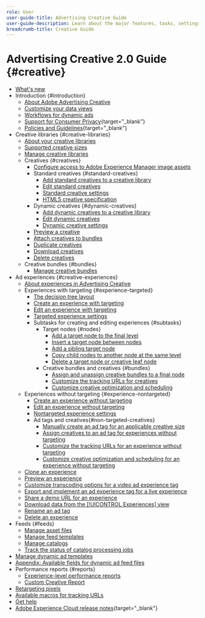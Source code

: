```yaml
---
role: User
user-guide-title: Advertising Creative Guide
user-guide-description: Learn about the major features, tasks, settings, and other resources required to use Advertising Creative.
breadcrumb-title: Creative Guide
---
```


# Advertising Creative 2.0 Guide {#creative}

+ [What's new](/help/creative/home.md)
+ Introduction {#introduction}
  + [About Adobe Advertising Creative](/help/creative/introduction/creative-about.md)
  + [Customize your data views](/help/creative/introduction/customize-data-views.md)
  + [Workflows for dynamic ads](/help/creative/introduction/workflow-dynamic-ads.md)
  + [Support for Consumer Privacy](https://experienceleague.adobe.com/docs/advertising/privacy/home.html){target="_blank"}<!-- This is a duplicate link to this file, so using an absolute link here instead of a relative link. Github doesn't allow duplicate links via relative links. -->
  + [Policies and Guidelines](https://experienceleague.adobe.com/docs/advertising/privacy/home.html){target="_blank"}<!-- This is a duplicate link to this file, so using an absolute link here instead of a relative link. Github doesn't allow duplicate links via relative links. -->
+ Creative libraries {#creative-libraries}
  + [About your creative libraries](/help/creative/creative-libraries/creative-libraries-about.md)
  + [Supported creative sizes](/help/creative/creative-libraries/creative-sizes.md)
  + [Manage creative libraries](/help/creative/creative-libraries/creative-library-manage.md)
  + Creatives {#creatives}
    + [Configure access to Adobe Experience Manager image assets](/help/creative/creative-libraries/aem-assets-configure.md)
    + Standard creatives {#standard-creatives}
      + [Add standard creatives to a creative library](/help/creative/creative-libraries/creative-add-standard.md)
      + [Edit standard creatives](/help/creative/creative-libraries/creative-edit-standard.md)
      + [Standard creative settings](/help/creative/creative-libraries/creative-settings-standard.md)
      + [HTML5 creative specification](/help/creative/creative-libraries/html5-creative-specification.md)
    + Dynamic creatives {#dynamic-creatives}
      + [Add dynamic creatives to a creative library](/help/creative/creative-libraries/creative-add-dynamic.md)
      + [Edit dynamic creatives](/help/creative/creative-libraries/creative-edit-dynamic.md)
      + [Dynamic creative settings](/help/creative/creative-libraries/creative-settings-dynamic.md)
    + [Preview a creative](/help/creative/creative-libraries/creative-preview.md)
    + [Attach creatives to bundles](/help/creative/creative-libraries/creative-attach-detach-bundles.md)
    + [Duplicate creatives](/help/creative/creative-libraries/creative-duplicate.md)
    + [Download creatives](/help/creative/creative-libraries/creative-download.md)
    + [Delete creatives](/help/creative/creative-libraries/creative-delete.md)
  + Creative bundles {#bundles}
    + [Manage creative bundles](/help/creative/creative-libraries/bundle-manage.md)
+ Ad experiences {#creative-experiences}
  + [About experiences in Advertising Creative](/help/creative/experiences/experience-about.md)
  + Experiences with targeting {#experience-targeted}
    + [The decision tree layout](/help/creative/experiences/experience-decision-tree.md)
    + [Create an experience with targeting](/help/creative/experiences/experience-create-targeting.md)
    + [Edit an experience with targeting](/help/creative/experiences/experience-edit-targeting.md)
    + [Targeted experience settings](/help/creative/experiences/experience-settings-targeting.md)
    + Subtasks for creating and editing experiences {#subtasks}
      + Target nodes {#nodes}
        + [Add a target node to the final level](/help/creative/experiences/experience-target-node-add-final.md)
        + [Insert a target node between nodes](/help/creative/experiences/experience-target-node-add-inner.md)
        + [Add a sibling target node](/help/creative/experiences/experience-target-node-add-sibling.md)
        + [Copy child nodes to another node at the same level](/help/creative/experiences/experience-target-node-copy.md)
        + [Delete a target node or creative leaf node](/help/creative/experiences/experience-target-node-delete.md)
      + Creative bundles and creatives {#bundles}
        + [Assign and unassign creative bundles to a final node](/help/creative/experiences/experience-assign-creative-bundles.md)
        + [Customize the tracking URLs for creatives](/help/creative/experiences/experience-tracking-urls-targeting.md)
        + [Customize creative optimization and scheduling](/help/creative/experiences/experience-optimization-scheduling-targeting.md)
  + Experiences without targeting {#experience-nontargeted}
    + [Create an experience without targeting](/help/creative/experiences/experience-create-no-targeting.md)
    + [Edit an experience without targeting](/help/creative/experiences/experience-edit-no-targeting.md)
    + [Nontargeted experience settings](/help/creative/experiences/experience-settings-no-targeting.md)
    + Ad tags and creatives{#non-targeted-creatives}
      + [Manually create an ad tag for an applicable creative size](/help/creative/experiences/experience-tag-create-manually.md)
      + [Assign creatives to an ad tag for experiences without targeting](/help/creative/experiences/experience-tag-assign-creatives.md)
      + [Customize the tracking URLs for an experience without targeting](/help/creative/experiences/experience-tracking-urls-no-targeting.md)
      + [Customize creative optimization and scheduling for an experience without targeting](/help/creative/experiences/experience-optimization-scheduling-no-targeting.md)
  + [Clone an experience](/help/creative/experiences/experience-clone.md)
  + [Preview an experience](/help/creative/experiences/experience-preview.md)
  + [Customize transcoding options for a video ad experience tag](/help/creative/experiences/experience-tag-video-transcoding.md)
  + [Export and implement an ad experience tag for a live experience](/help/creative/experiences/experience-tag-export.md)
  + [Share a demo URL for an experience](/help/creative/experiences/experience-share-demo-url.md)
  + [Download data from the [!UICONTROL Experiences] view](/help/creative/experiences/experience-download-view.md)
  + [Rename an ad tag](/help/creative/experiences/experience-tag-rename.md)
  + [Delete an experience](/help/creative/experiences/experience-delete.md)
+ Feeds {#feeds}
  + [Manage asset files](/help/creative/feeds/asset-manage.md)
  + [Manage feed templates](/help/creative/feeds/feed-template-manage.md)
  + [Manage catalogs](/help/creative/feeds/catalog-manage.md)
  + [Track the status of catalog processing jobs](/help/creative/feeds/job-status-track.md)
+ [Manage dynamic ad templates](/help/creative/ad-templates/ad-template-manage.md)
+ [Appendix: Available fields for dynamic ad feed files](/help/creative/appendix-available-feed-fields.md)
+ Performance reports {#reports}
  + [Experience-level performance reports](/help/creative/experiences/experience-performance-details.md)
  + [Custom Creative Report](/help/creative/report-custom-creative.md)
+ [Retargeting pixels](/help/creative/pixels/retargeting-pixel-manage.md)
+ [Available macros for tracking URLs](/help/creative/creative-macros.md)
+ [Get help](/help/creative/get-help.md)
+ [Adobe Experience Cloud release notes](https://experienceleague.adobe.com/docs/release-notes/experience-cloud/current.html){target="_blank"}
